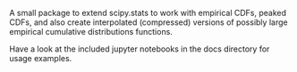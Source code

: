 A small package to extend scipy.stats to work with empirical CDFs, peaked CDFs, and also create interpolated (compressed) versions of possibly large empirical cumulative distributions functions.

Have a look at the included jupyter notebooks in the docs directory for usage examples.